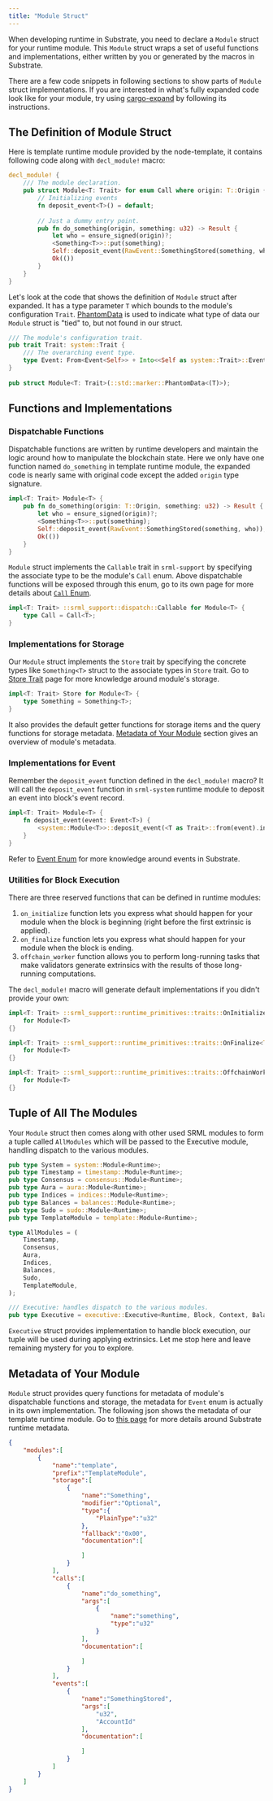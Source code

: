 ```yaml
---
title: "Module Struct"
---
```


When developing runtime in Substrate, you need to declare a `Module` struct for your runtime module. This `Module` struct wraps a set of useful functions and implementations, either written by you or generated by the macros in Substrate. 

There are a few code snippets in following sections to show parts of `Module` struct implementations. If you are interested in what's fully expanded code look like for your module, try using [cargo-expand](https://github.com/dtolnay/cargo-expand) by following its instructions.

## The Definition of Module Struct

Here is template runtime module provided by the node-template, it contains following code along with `decl_module!` macro:

```rust
decl_module! {
    /// The module declaration.
    pub struct Module<T: Trait> for enum Call where origin: T::Origin {
        // Initializing events
        fn deposit_event<T>() = default;
        
        // Just a dummy entry point.
        pub fn do_something(origin, something: u32) -> Result {
            let who = ensure_signed(origin)?; 
            <Something<T>>::put(something);
            Self::deposit_event(RawEvent::SomethingStored(something, who));
            Ok(())
        }
    }
}
```

Let's look at the code that shows the definition of `Module` struct after expanded. It has a type parameter `T` which bounds to the module's configuration `Trait`. [PhantomData](https://doc.rust-lang.org/beta/std/marker/struct.PhantomData.html) is used to indicate what type of data our `Module` struct is "tied" to, but not found in our struct.

```rust
/// The module's configuration trait.
pub trait Trait: system::Trait {
    /// The overarching event type.
    type Event: From<Event<Self>> + Into<<Self as system::Trait>::Event>;
}
    
pub struct Module<T: Trait>(::std::marker::PhantomData<(T)>);
```

## Functions and Implementations

### Dispatchable Functions

Dispatchable functions are written by runtime developers and maintain the logic around how to manipulate the blockchain state. Here we only have one function named `do_something` in template runtime module, the expanded code is nearly same with original code except the added `origin` type signature.

```rust
impl<T: Trait> Module<T> {
    pub fn do_something(origin: T::Origin, something: u32) -> Result {
        let who = ensure_signed(origin)?;
        <Something<T>>::put(something);
        Self::deposit_event(RawEvent::SomethingStored(something, who));
        Ok(())
    }
}
```

`Module` struct implements the `Callable` trait in `srml-support` by specifying the associate type to be the module's `Call` enum. Above dispatchable functions will be exposed through this enum, go to its own page for more details about [`Call` Enum](runtime/types/call-enum.md).

```rust
impl<T: Trait> ::srml_support::dispatch::Callable for Module<T> {
    type Call = Call<T>;
}
```

### Implementations for Storage

Our `Module` struct implements the `Store` trait by specifying the concrete types like `Something<T>` struct to the associate types in `Store` trait. Go to [Store Trait](TODO) page for more knowledge around module's storage.

```rust
impl<T: Trait> Store for Module<T> {
    type Something = Something<T>;
}
```

It also provides the default getter functions for storage items and the query functions for storage metadata. [Metadata of Your Module](#metadata-of-your-module) section gives an overview of module's metadata.

### Implementations for Event

Remember the `deposit_event` function defined in the `decl_module!` macro? It will call the `deposit_event` function in `srml-system` runtime module to deposit an event into block's event record.

```rust
impl<T: Trait> Module<T> {
    fn deposit_event(event: Event<T>) {
        <system::Module<T>>::deposit_event(<T as Trait>::from(event).into());
    }
}
```

Refer to [Event Enum](runtime/types/event-enum.md) for more knowledge around events in Substrate.

### Utilities for Block Execution

There are three reserved functions that can be defined in runtime modules:

1. `on_initialize` function lets you express what should happen for your module when the block is beginning (right before the first extrinsic is applied).
2. `on_finalize` function lets you express what should happen for your module when the block is ending.
3. `offchain_worker` function allows you to perform long-running tasks that make validators generate extrinsics with the results of those long-running computations.

The `decl_module!` macro will generate default implementations if you didn't provide your own:

```rust
impl<T: Trait> ::srml_support::runtime_primitives::traits::OnInitialize<T::BlockNumber>
    for Module<T>
{}

impl<T: Trait> ::srml_support::runtime_primitives::traits::OnFinalize<T::BlockNumber>
    for Module<T>
{}

impl<T: Trait> ::srml_support::runtime_primitives::traits::OffchainWorker<T::BlockNumber>
    for Module<T>
{}
```

## Tuple of All The Modules

Your `Module` struct then comes along with other used SRML modules to form a tuple called `AllModules` which will be passed to the Executive module, handling dispatch to the various modules.

```rust
pub type System = system::Module<Runtime>;
pub type Timestamp = timestamp::Module<Runtime>;
pub type Consensus = consensus::Module<Runtime>;
pub type Aura = aura::Module<Runtime>;
pub type Indices = indices::Module<Runtime>;
pub type Balances = balances::Module<Runtime>;
pub type Sudo = sudo::Module<Runtime>;
pub type TemplateModule = template::Module<Runtime>;

type AllModules = (
    Timestamp,
    Consensus,
    Aura,
    Indices,
    Balances,
    Sudo,
    TemplateModule,
);

/// Executive: handles dispatch to the various modules.
pub type Executive = executive::Executive<Runtime, Block, Context, Balances, AllModules>;
```

`Executive` struct provides implementation to handle block execution, our tuple will be used during applying extrinsics. Let me stop here and leave remaining mystery for you to explore.

## Metadata of Your Module

`Module` struct provides query functions for metadata of module's dispatchable functions and storage, the metadata for `Event` enum is actually in its own implementation. The following json shows the metadata of our template runtime module. Go to [this page](TODO) for more details around Substrate runtime metadata.

```json
{
    "modules":[
        {
            "name":"template",
            "prefix":"TemplateModule",
            "storage":[
                {
                    "name":"Something",
                    "modifier":"Optional",
                    "type":{
                        "PlainType":"u32"
                    },
                    "fallback":"0x00",
                    "documentation":[

                    ]
                }
            ],
            "calls":[
                {
                    "name":"do_something",
                    "args":[
                        {
                            "name":"something",
                            "type":"u32"
                        }
                    ],
                    "documentation":[

                    ]
                }
            ],
            "events":[
                {
                    "name":"SomethingStored",
                    "args":[
                        "u32",
                        "AccountId"
                    ],
                    "documentation":[

                    ]
                }
            ]
        }
    ]
}
```
